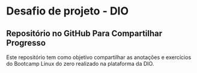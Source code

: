 # Desafio de projeto - DIO
## Repositório no GitHub Para Compartilhar Progresso

Este repositório tem como objetivo compartilhar as anotações e exercícios do Bootcamp Linux do zero realizado na plataforma da DIO.
